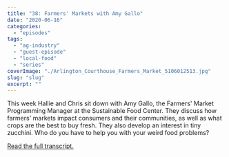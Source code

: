 ```yaml
---
title: "38: Farmers' Markets with Amy Gallo"
date: "2020-06-16"
categories: 
  - "episodes"
tags: 
  - "ag-industry"
  - "guest-episode"
  - "local-food"
  - "series"
coverImage: "./Arlington_Courthouse_Farmers_Market_5106012513.jpg"
slug: "slug"
excerpt: ""
---
```


This week Hallie and Chris sit down with Amy Gallo, the Farmers' Market Programming Manager at the Sustainable Food Center. They discuss how farmers' markets impact consumers and their communities, as well as what crops are the best to buy fresh. They also develop an interest in tiny zucchini. Who do you have to help you with your weird food problems?

[Read the full transcript.](https://www.onetogrowonpod.com/38-farmers-markets-with-amy-gallo-transcript/)
